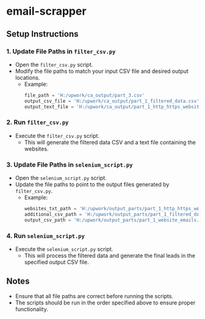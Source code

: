 # email-scrapper

## Setup Instructions

### 1. Update File Paths in `filter_csv.py`
- Open the `filter_csv.py` script.
- Modify the file paths to match your input CSV file and desired output locations.
  - Example:
    ```python
    file_path = 'H:/upwork/ca_output/part_3.csv'
    output_csv_file = 'H:/upwork/ca_output/part_1_filtered_data.csv'
    output_text_file = 'H:/upwork/ca_output/part_1_http_https_websites.txt'
    ```

### 2. Run `filter_csv.py`
- Execute the `filter_csv.py` script.
  - This will generate the filtered data CSV and a text file containing the websites.

### 3. Update File Paths in `selenium_script.py`
- Open the `selenium_script.py` script.
- Update the file paths to point to the output files generated by `filter_csv.py`.
  - Example:
    ```python
    websites_txt_path = 'H:/upwork/output_parts/part_1_http_https_websites.txt'
    additional_csv_path = 'H:/upwork/output_parts/part_1_filtered_data.csv'
    output_csv_path = 'H:/upwork/output_parts/part_1_website_emails.csv'
    ```

### 4. Run `selenium_script.py`
- Execute the `selenium_script.py` script.
  - This will process the filtered data and generate the final leads in the specified output CSV file.

## Notes
- Ensure that all file paths are correct before running the scripts.
- The scripts should be run in the order specified above to ensure proper functionality.

